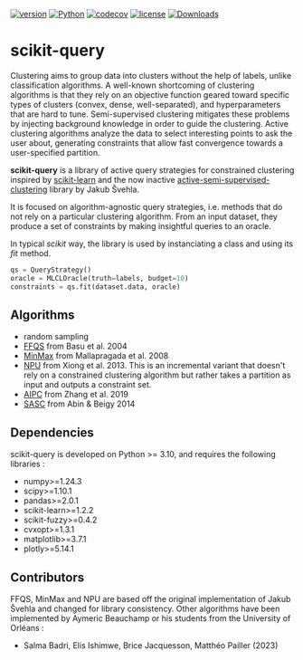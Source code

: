 [![version](https://img.shields.io/pypi/v/scikit-query)](https://pypi.org/project/scikit-query)
[![Python](https://img.shields.io/pypi/pyversions/scikit-query)]()
[![codecov](https://codecov.io/github/aymericb213/scikit-query/branch/main/graph/badge.svg?token=ZU4OEZKSP9)](https://codecov.io/github/aymericb213/scikit-query)
[![license](https://img.shields.io/pypi/l/scikit-query)](https://choosealicense.com/licenses/bsd-3-clause)
[![Downloads](https://static.pepy.tech/badge/scikit-query)](https://pepy.tech/project/scikit-query)

# scikit-query

Clustering aims to group data into clusters without the help of labels, unlike classification algorithms. 
A well-known shortcoming of clustering algorithms is that they rely on an objective function geared toward 
specific types of clusters (convex, dense, well-separated), and hyperparameters that are hard to tune.
Semi-supervised clustering mitigates these problems by injecting background knowledge in order to guide the clustering.
Active clustering algorithms analyze the data to select interesting points to ask the user about, generating constraints
that allow fast convergence towards a user-specified partition.

**scikit-query** is a library of active query strategies for constrained clustering inspired by [scikit-learn](https://scikit-learn.org)
and the now inactive [active-semi-supervised-clustering](https://github.com/datamole-ai/active-semi-supervised-clustering) library by Jakub Švehla.

It is focused on algorithm-agnostic query strategies, i.e. methods that do not rely on a particular clustering algorithm. 
From an input dataset, they produce a set of constraints by making insightful queries to an oracle.

In typical *scikit* way, the library is used by instanciating a class and using its *fit* method.

``` python
qs = QueryStrategy()
oracle = MLCLOracle(truth=labels, budget=10)
constraints = qs.fit(dataset.data, oracle)
```

## Algorithms

- random sampling
- [FFQS](https://epubs.siam.org/doi/10.1137/1.9781611972740.31) from Basu et al. 2004
- [MinMax](https://ieeexplore.ieee.org/document/4761792) from Mallapragada et al. 2008
- [NPU](https://dl.acm.org/doi/10.1109/TKDE.2013.22) from Xiong et al. 2013. 
This is an incremental variant that doesn't rely on a constrained clustering algorithm but rather takes a partition as input and outputs a constraint set.
- [AIPC](https://ieeexplore.ieee.org/document/8740960) from Zhang et al. 2019
- [SASC](https://www.sciencedirect.com/science/article/abs/pii/S0031320313004068) from Abin & Beigy 2014

## Dependencies

scikit-query is developed on Python >= 3.10, and requires the following libraries :

- numpy>=1.24.3
- scipy>=1.10.1
- pandas>=2.0.1
- scikit-learn>=1.2.2
- scikit-fuzzy>=0.4.2
- cvxopt>=1.3.1
- matplotlib>=3.7.1
- plotly>=5.14.1

## Contributors

FFQS, MinMax and NPU are based off the original implementation of Jakub Švehla and changed for library consistency. 
Other algorithms have been implemented by Aymeric Beauchamp or his students from the University of Orléans :
- Salma Badri, Elis Ishimwe, Brice Jacquesson, Matthéo Pailler (2023)